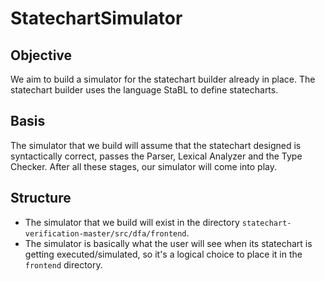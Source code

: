 # StatechartSimulator

## Objective
We aim to build a simulator for the statechart builder already in place. The statechart builder uses the language StaBL to define statecharts. 

## Basis
The simulator that we build will assume that the statechart designed is syntactically correct, passes the Parser, Lexical Analyzer and the Type Checker. After all these stages, our simulator will come into play.

## Structure
- The simulator that we build will exist in the directory `statechart-verification-master/src/dfa/frontend`. 
- The simulator is basically what the user will see when its statechart is getting executed/simulated, so it's a logical choice to place it in the `frontend` directory. 


